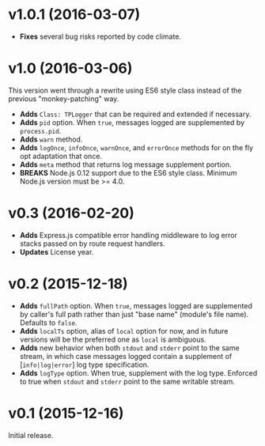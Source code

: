 # v1.0.1 (2016-03-07)

* __Fixes__ several bug risks reported by code climate.

# v1.0 (2016-03-06)

This version went through a rewrite using ES6 style class instead of the previous "monkey-patching" way.

* __Adds__ `Class: TPLogger` that can be required and extended if necessary.
* __Adds__ `pid` option. When `true`, messages logged are supplemented by `process.pid`.
* __Adds__ `warn` method.
* __Adds__ `logOnce`, `infoOnce`, `warnOnce`, and `errorOnce` methods for on the fly opt adaptation that once.
* __Adds__ `meta` method that returns log message supplement portion.
* __BREAKS__ Node.js 0.12 support due to the ES6 style class. Minimum Node.js version must be >= 4.0.

# v0.3 (2016-02-20)

* __Adds__ Express.js compatible error handling middleware to log error stacks passed on by route request handlers.
* __Updates__ License year.

# v0.2 (2015-12-18)

* __Adds__ `fullPath` option. When `true`, messages logged are supplemented by caller's full path rather than just "base name" (module's file name). Defaults to `false`.
* __Adds__ `localTs` option, alias of `local` option for now, and in future versions will be the preferred one as `local` is ambiguous.
* __Adds__ new behavior when both `stdout` and `stderr` point to the same stream, in which case messages logged contain a supplement of [`info|log|error`] log type specification.
* __Adds__ `logType` option. When true, supplement with the log type. Enforced to true when `stdout` and `stderr` point to the same writable stream.

# v0.1 (2015-12-16)

Initial release.
